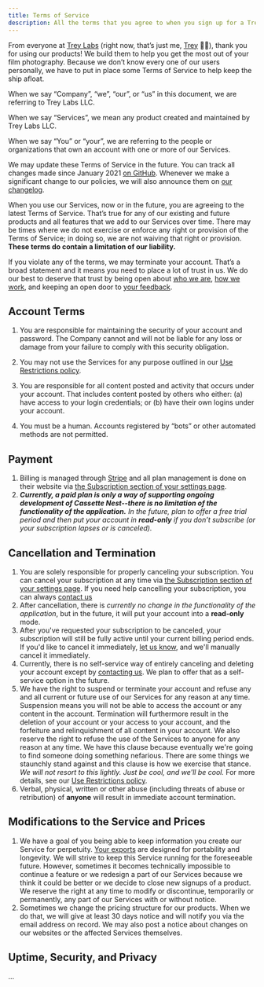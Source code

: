 ```yaml
---
title: Terms of Service
description: All the terms that you agree to when you sign up for a Trey Labs product.
---
```


From everyone at [Trey Labs](https://treylabs.com) (right now, that’s just me, [Trey](https://treypiepmeier.com) 👋🏻), thank you for using our products! We build them to help you get the most out of your film photography. Because we don’t know every one of our users personally, we have to put in place some Terms of Service to help keep the ship afloat.

When we say “Company”, “we”, “our”, or “us” in this document, we are referring to Trey Labs LLC.

When we say “Services”, we mean any product created and maintained by Trey Labs LLC.

When we say “You” or “your”, we are referring to the people or organizations that own an account with one or more of our Services.

We may update these Terms of Service in the future. You can track all changes made since January 2021 [on GitHub](https://github.com/trey/cn-marketing/[link-tba]).  Whenever we make a significant change to our policies, we will also announce them on [our changelog](https://cassettenest.com/changelog/).

When you use our Services, now or in the future, you are agreeing to the latest Terms of Service. That’s true for any of our existing and future products and all features that we add to our Services over time. There may be times where we do not exercise or enforce any right or provision of the Terms of Service; in doing so, we are not waiving that right or provision. **These terms do contain a limitation of our liability.**

If you violate any of the terms, we may terminate your account. That’s a broad statement and it means you need to place a lot of trust in us. We do our best to deserve that trust by being open about [who we are](https://treylabs.com), [how we work](https://treypiepmeier.com/words/tag/cassettenest/), and keeping an open door to [your feedback][feedback].

## Account Terms

1. You are responsible for maintaining the security of your account and password. The Company cannot and will not be liable for any loss or damage from your failure to comply with this security obligation.

2. You may not use the Services for any purpose outlined in our [Use Restrictions policy](/policy/abuse/).
3. You are responsible for all content posted and activity that occurs under your account. That includes content posted by others who either: (a) have access to your login credentials; or (b) have their own logins under your account.
4. You must be a human. Accounts registered by “bots” or other automated methods are not permitted.

## Payment

1. Billing is managed through [Stripe](https://stripe.com) and all plan management is done on their website via [the Subscription section of your settings page](https://app.cassettenest.com/settings/#subscription).
2. _**Currently, a paid plan is only a way of supporting ongoing development of Cassette Nest--there is no limitation of the functionality of the application.** In the future, plan to offer a free trial period and then put your account in **read-only** if you don’t subscribe (or your subscription lapses or is canceled)._

## Cancellation and Termination

1. You are solely responsible for properly canceling your subscription. You can cancel your subscription at any time via [the Subscription section of your settings page](https://app.cassettenest.com/settings/#subscription). If you need help cancelling your subscription, you can always [contact us][feedback]
2. After cancellation, there is _currently no change in the functionality of the application_, but in the future, it will put your account into a **read-only** mode.
3. After you've requested your subscription to be canceled, your subscription will still be fully active until your current billing period ends. If you'd like to cancel it immediately, [let us know][feedback], and we'll manually cancel it immediately.
4. Currently, there is no self-service way of entirely canceling and deleting your account except by [contacting us][feedback]. We plan to offer that as a self-service option in the future.
5. We have the right to suspend or terminate your account and refuse any and all current or future use of our Services for any reason at any time. Suspension means you will not be able to access the account or any content in the account. Termination will furthermore result in the deletion of your account or your access to your account, and the forfeiture and relinquishment of all content in your account. We also reserve the right to refuse the use of the Services to anyone for any reason at any time. We have this clause because eventually we're going to find someone doing something nefarious. There are some things we staunchly stand against and this clause is how we exercise that stance. _We will not resort to this lightly. Just be cool, and we'll be cool._ For more details, see our [Use Restrictions policy](/policies/abuse/).
6. Verbal, physical, written or other abuse (including threats of abuse or retribution) of **anyone** will result in immediate account termination.

## Modifications to the Service and Prices

1. We have a goal of you being able to keep information you create our Service for perpetuity. [Your exports](https://app.cassettenest.com/settings/#export) are designed for portability and longevity. We will strive to keep this Service running for the foreseeable future. However, sometimes it becomes technically impossible to continue a feature or we redesign a part of our Services because we think it could be better or we decide to close new signups of a product. We reserve the right at any time to modify or discontinue, temporarily or permanently, any part of our Services with or without notice.
2. Sometimes we change the pricing structure for our products. When we do that, we will give at least 30 days notice and will notify you via the email address on record. We may also post a notice about changes on our websites or the affected Services themselves.

## Uptime, Security, and Privacy

…

[feedback]: https://cassettenest.com/feedback/
